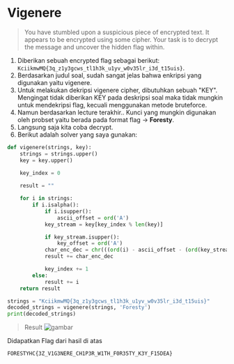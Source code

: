 # Vigenere
>You have stumbled upon a suspicious piece of encrypted text. It appears to be encrypted using some cipher. Your task is to decrypt the message and uncover the hidden flag within.

1. Diberikan sebuah encrypted flag sebagai berikut: `KciikmwMQ{3q_z1y3gcws_tl1h3k_u1yv_w0v35lr_i3d_t15uis}`.
2. Berdasarkan judul soal, sudah sangat jelas bahwa enkripsi yang digunakan yaitu vigenere. 
3. Untuk melakukan dekripsi vigenere cipher, dibutuhkan sebuah "KEY". Mengingat tidak diberikan KEY pada deskripsi soal maka tidak mungkin untuk mendekripsi flag, kecuali menggunakan metode bruteforce.
4. Namun berdasarkan lecture terakhir.. Kunci yang mungkin digunakan oleh probset yaitu berada pada format flag -> **Foresty**.
5. Langsung saja kita coba decrypt.
6. Berikut adalah solver yang saya gunakan:

```py
def vigenere(strings, key):
    strings = strings.upper()
    key = key.upper()
    
    key_index = 0

    result = ""

    for i in strings:
        if i.isalpha():
            if i.isupper():
                ascii_offset = ord('A')
            key_stream = key[key_index % len(key)]

            if key_stream.isupper():
                key_offset = ord('A')
            char_enc_dec = chr(((ord(i) - ascii_offset - (ord(key_stream) - key_offset)) % 26) + ascii_offset)
            result += char_enc_dec

            key_index += 1
        else:
            result += i
    return result

strings = "KciikmwMQ{3q_z1y3gcws_tl1h3k_u1yv_w0v35lr_i3d_t15uis}"
decoded_strings = vigenere(strings, 'Foresty')
print(decoded_strings)
```

>Result
![gambar](https://github.com/Valcar-ies/Writeup-CTF-Foresty-Hacker-Class/assets/84186470/aa9c9025-663c-4237-b435-fd30c317a9f8)

Didapatkan Flag dari hasil di atas 
```console
FORESTYHC{3Z_V1G3NERE_CH1P3R_W1TH_F0R35TY_K3Y_F15DEA}
```
